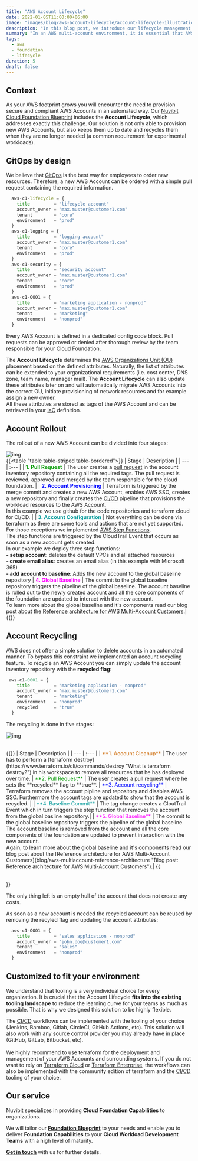 ```yaml
---
title: "AWS Account Lifecycle"
date: 2022-01-05T11:00:00+06:00
image: "images/blog/aws-account-lifecycle/account-lifecycle-illustration.png"
description: "In this blog post, we introduce our lifecycle management solution for AWS Accounts."
summary: "In an AWS multi-account environment, it is essential that AWS Accounts can be created, managed, and recycled in an automated manner. In this blog post, we introduce our lifecycle management solution for AWS Accounts."
tags:
  - aws
  - foundation
  - lifecycle
duration: 5
draft: false
---
```

## Context
As your AWS footprint grows you will encounter the need to provision secure and compliant AWS Accounts in an automated way.
Our [Nuvibit Cloud Foundation Blueprint](solutions/foundation-blueprint "Foundation Blueprint product page") includes the **Account Lifecycle**, which addresses exactly this challenge. Our solution is not only able to provision new AWS Accounts, but also keeps them up to date and recycles them when they are no longer needed (a common requirement for experimental workloads).

## GitOps by design
We believe that [GitOps](faq/#gitops 'What is GitOps?') is the best way for employees to order new resources. Therefore, a new AWS Account can be ordered with a simple pull request containing the required information.

```terraform {linenos=table,hl_lines=[],linenostart=50}
  aws-c1-lifecycle = {
    title         = "lifecycle account"
    account_owner = "max.muster@customer1.com"
    tenant        = "core"
    environment   = "prod"
  }
  aws-c1-logging = {
    title         = "logging account"
    account_owner = "max.muster@customer1.com"
    tenant        = "core"
    environment   = "prod"
  }
  aws-c1-security = {
    title         = "security account"
    account_owner = "max.muster@customer1.com"
    tenant        = "core"
    environment   = "prod"
  }
  aws-c1-OOO1 = {
    title         = "marketing application - nonprod"
    account_owner = "max.muster@customer1.com"
    tenant        = "marketing"
    environment   = "nonprod"
  }
```

Every AWS Account is defined in a dedicated config code block.
Pull requests can be approved or denied after thorough review by the team responsible for your Cloud Foundation.

The **Account Lifecycle** determines the [AWS Organizations Unit (OU)](https://docs.aws.amazon.com/organizations/latest/userguide/orgs_manage_ous.html) placement based on the defined attributes.
Naturally, the list of attributes can be extended to your organizational requirements (i.e. cost center, DNS zone, team name, manager mail).
The **Account Lifecycle** can also update these attributes later on and will automatically migrate AWS Accounts into the correct OU, initiate provisioning of network resources and for example assign a new owner.<br/>
All these attributes are stored as tags of the AWS Account and can be retrieved in your [IaC](faq/#iac 'What is Infrastructure as Code?') definition.

## Account Rollout
The rollout of a new AWS Account can be divided into four stages:

![img](images/blog/aws-account-lifecycle/rollout-diag-highres.png)
<br/>
{{<table "table table-striped table-bordered">}}
| Stage | Description |
| ---   | :---  |
| <span style="color: #009900">**1. Pull Request**</span> | The user creates a [pull request](https://docs.github.com/en/pull-requests/collaborating-with-pull-requests/proposing-changes-to-your-work-with-pull-requests/about-pull-requests) in the account inventory repository containing all the required tags. The pull request is reviewed, approved and merged by the team responsible for the cloud foundation. |
| <span style="color: #0008FF">**2. Account Provisioning**</span> | Terraform is triggered by the merge commit and creates a new AWS Account, enables AWS SSO, creates a new repository and finally creates the [CI/CD](faq/#cicd 'What is CI/CD?') pipeline that provisions the workload resources to the AWS Account. <br/> In this example we use github for the code repositories and terraform cloud for CI/CD. |
| <span style="color: #009999">**3. Account Configuration**</span> | Not everything can be done via terraform as there are some tools and actions that are not yet supported. For those exceptions we implemented [AWS Step Functions](https://aws.amazon.com/step-functions/?step-functions.sort-by=item.additionalFields.postDateTime&step-functions.sort-order=desc). <br/>The step functions are triggered by the CloudTrail Event that occurs as soon as a new account gets created. <br/>In our example we deploy three step functions: <br/>**- setup account**: deletes the default VPCs and all attached resources<br/>**- create email alias**: creates an email alias (in this example with Microsoft 365)<br/>**- add account to baseline**: Adds the new account to the global baseline repository
| <span style="color: #FF00FF">**4. Global Baseline**</span> | The commit to the global baseline repository triggers the pipeline of the global baseline. The account baseline is rolled out to the newly created account and all the core components of the foundation are updated to interact with the new account.<br/>To learn more about the global baseline and it's components read our blog post about the [Reference architecture for AWS Multi-Account Customers](blog/aws-multiaccount-reference-architecture).|
{{</table>}}
<br/>

## Account Recycling
AWS does not offer a simple solution to delete accounts in an automated manner. To bypass this constraint we implemented an account recycling feature.
To recycle an AWS Account you can simply update the account inventory repository with the **recycled flag**:

```terraform {linenos=table,hl_lines=[6],linenostart=50}
 aws-c1-0001 = {
    title         = "marketing application - nonprod"
    account_owner = "max.muster@customer1.com"
    tenant        = "marketing"
    environment   = "nonprod"
    recycled      = "true"
  }
```

The recycling is done in five stages:

![img](images/blog/aws-account-lifecycle/recycling-diag-highres.png)

<br/>
{{<table "table table-striped table-bordered">}}
| Stage | Description |
| ---   | :---  |
| <span style="color: #CC6600">**1. Account Cleanup**</span> | The user has to perform a [terraform destroy](https://www.terraform.io/cli/commands/destroy "What is terraform destroy?") in his workspace to remove all resources that he has deployed over time.
| <span style="color: #009900">**2. Pull Request**</span> | The user creates a pull request where he sets the **recycled** flag to **true**.
| <span style="color: #0008FF">**3. Account recycling**</span> | Terraform removes the account pipline and repository and disables AWS SSO. Furthermore the account tags are updated to show that the account is recycled. |
| <span style="color: #009999">**4. Baseline Commit**</span> | The tag change creates a CloutTrail Event which in turn triggers the step function that removes the account from the global basline repository.|
| <span style="color: #FF00FF">**5. Global Baseline**</span> | The commit to the global baseline repository triggers the pipeline of the global baseline. The account baseline is removed from the account and all the core components of the foundation are updated to prevent interaction with the new account.<br/>Again, to learn more about the global baseline and it's components read our blog post about the [Reference architecture for AWS Multi-Account Customers](blog/aws-multiaccount-reference-architecture "Blog post: Reference architecture for AWS Multi-Account Customers").|
{{</table>}}
<br/>

The only thing left is an empty hull of the account that does not create any costs.<br/>

As soon as a new account is needed the recycled account can be reused by removing the recyled flag and updating the account attributes:

```terraform {linenos=table,hl_lines=[],linenostart=50}
  aws-c1-OOO1 = {
    title         = "sales application - nonprod"
    account_owner = "john.doe@customer1.com"
    tenant        = "sales"
    environment   = "nonprod"
  }
```

## Customized to fit your environment
We understand that tooling is a very individual choice for every organization. It is crucial that the Account Lifecycle **fits into the existing tooling landscape** to reduce the learning curve for your teams as much as possible.
That is why we designed this solution to be highly flexible.<br/>

The [CI/CD](faq/#cicd 'What is CI/CD?') workflows can be implemented with the tooling of your choice (Jenkins, Bamboo, Gitlab, CircleCI, GitHub Actions, etc). 
This solution will also work with any source control provider you may already have in place (GitHub, GitLab, Bitbucket, etc).<br/><br/>
We highly recommend to use terraform for the deployment and management of your AWS Accounts and surrounding systems.
If you do not want to rely on [Terraform Cloud](https://www.terraform.io/cloud) or [Terraform Enterprise](https://www.terraform.io/enterprise), the workflows can also be implemented with the community edition of terraform and the [CI/CD](faq/#cicd 'What is CI/CD?') tooling of your choice.

## Our service
Nuvibit specializes in providing **Cloud Foundation Capabilities** to organizations.

We will tailor our **[Foundation Blueprint](solutions/foundation-blueprint "Foundation Blueprint product page")** to your needs and enable you to deliver **Foundation Capabilities** to your **Cloud Workload Development Teams** with a high level of maturity.

**[Get in touch](/contact/ 'Contact us for more information!')** with us for further details.
